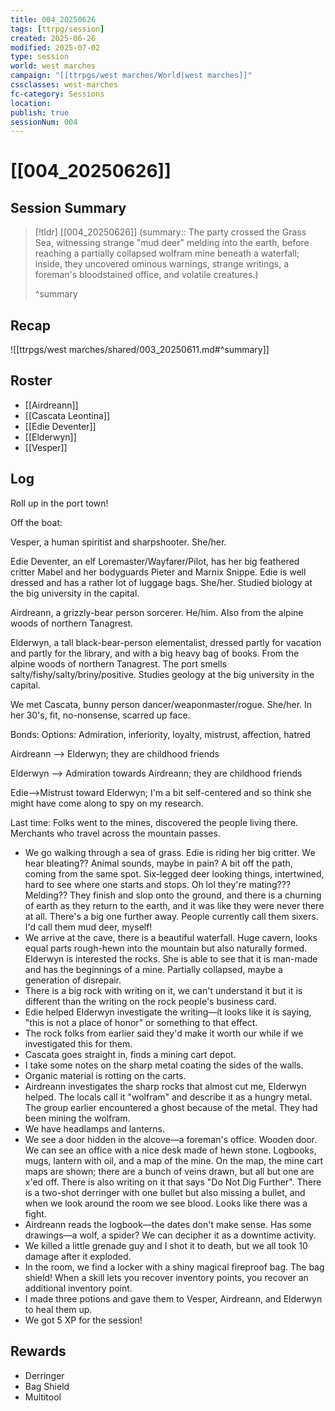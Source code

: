```yaml
---
title: 004_20250626
tags: [ttrpg/session]
created: 2025-06-26
modified: 2025-07-02
type: session
world: west marches
campaign: "[[ttrpgs/west marches/World|west marches]]"
cssclasses: west-marches
fc-category: Sessions
location: 
publish: true
sessionNum: 004
---
```


# [[004_20250626]]

## Session Summary

> [!tldr] [[004_20250626]]
> (summary:: The party crossed the Grass Sea, witnessing strange "mud deer" melding into the earth, before reaching a partially collapsed wolfram mine beneath a waterfall; inside, they uncovered ominous warnings, strange writings, a foreman's bloodstained office, and volatile creatures.)
>
> ^summary

## Recap

![[ttrpgs/west marches/shared/003_20250611.md#^summary]]

## Roster

- [[Airdreann]]
- [[Cascata Leontina]]
- [[Edie Deventer]]
- [[Elderwyn]]
- [[Vesper]]

## Log

Roll up in the port town!

Off the boat:

Vesper, a human spiritist and sharpshooter. She/her.

Edie Deventer, an elf Loremaster/Wayfarer/Pilot, has her big feathered critter Mabel and her bodyguards Pieter and Marnix Snippe. Edie is well dressed and has a rather lot of luggage bags. She/her. Studied biology at the big university in the capital.

Airdreann, a grizzly-bear person sorcerer. He/him. Also from the alpine woods of northern Tanagrest.

Elderwyn, a tall black-bear-person elementalist, dressed partly for vacation and partly for the library, and with a big heavy bag of books. From the alpine woods of northern Tanagrest. The port smells salty/fishy/salty/briny/positive. Studies geology at the big university in the capital.

We met Cascata, bunny person dancer/weaponmaster/rogue. She/her. In her 30's, fit, no-nonsense, scarred up face.

Bonds:
Options: Admiration, inferiority, loyalty, mistrust, affection, hatred

Airdreann —> Elderwyn; they are childhood friends

Elderwyn —> Admiration towards Airdreann; they are childhood friends

Edie—>Mistrust toward Elderwyn; I'm a bit self-centered and so think she might have come along to spy on my research.

Last time: Folks went to the mines, discovered the people living there. Merchants who travel across the mountain passes.

- We go walking through a sea of grass. Edie is riding her big critter. We hear bleating?? Animal sounds, maybe in pain? A bit off the path, coming from the same spot. Six-legged deer looking things, intertwined, hard to see where one starts and stops. Oh lol they're mating??? Melding?? They finish and slop onto the ground, and there is a churning of earth as they return to the earth, and it was like they were never there at all. There's a big one further away. People currently call them sixers. I'd call them mud deer, myself!
- We arrive at the cave, there is a beautiful waterfall. Huge cavern, looks equal parts rough-hewn into the mountain but also naturally formed. Elderwyn is interested the rocks. She is able to see that it is man-made and has the beginnings of a mine. Partially collapsed, maybe a generation of disrepair.
- There is a big rock with writing on it, we can't understand it but it is different than the writing on the rock people's business card.
- Edie helped Elderwyn investigate the writing—it looks like it is saying, "this is not a place of honor" or something to that effect.
- The rock folks from earlier said they'd make it worth our while if we investigated this for them.
- Cascata goes straight in, finds a mining cart depot.
- I take some notes on the sharp metal coating the sides of the walls.
- Organic material is rotting on the carts.
- Airdreann investigates the sharp rocks that almost cut me, Elderwyn helped. The locals call it "wolfram" and describe it as a hungry metal. The group earlier encountered a ghost because of the metal. They had been mining the wolfram.
- We have headlamps and lanterns.
- We see a door hidden in the alcove—a foreman's office. Wooden door. We can see an office with a nice desk made of hewn stone. Logbooks, mugs, lantern with oil, and a map of the mine. On the map, the mine cart maps are shown; there are a bunch of veins drawn, but all but one are x'ed off. There is also writing on it that says "Do Not Dig Further". There is a two-shot derringer with one bullet but also missing a bullet, and when we look around the room we see blood. Looks like there was a fight.
- Airdreann reads the logbook—the dates don't make sense. Has some drawings—a wolf, a spider? We can decipher it as a downtime activity.
- We killed a little grenade guy and I shot it to death, but we all took 10 damage after it exploded.
- In the room, we find a locker with a shiny magical fireproof bag. The bag shield! When a skill lets you recover inventory points, you recover an additional inventory point.
- I made three potions and gave them to Vesper, Airdreann, and Elderwyn to heal them up.
- We got 5 XP for the session!

## Rewards

- Derringer
- Bag Shield
- Multitool
